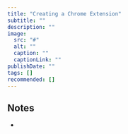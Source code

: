 ```yaml
---
title: "Creating a Chrome Extension"
subtitle: ""
description: ""
image:
  src: "#"
  alt: ""
  caption: ""
  captionLink: ""
publishDate: ""
tags: []
recommended: []
---
```


## Notes

- 
